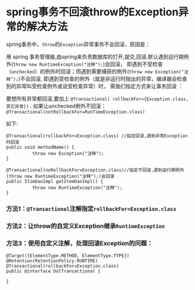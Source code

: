 # spring事务不回滚throw的Exception异常的解决方法


spring事务中，`throw`的`Exception`异常事务不会回滚，原因是：

用 spring 事务管理器,由spring来负责数据库的打开,提交,回滚.默认遇到运行期例外(`throw new RuntimeException("注释");`)会回滚，
即遇到不受检查（`unchecked`）的例外时回滚；而遇到需要捕获的例外(`throw new Exception("注释");`)不会回滚,
即遇到受检查的例外（就是非运行时抛出的异常，编译器会检查到的异常叫受检查例外或说受检查异常）时，
需我们指定方式来让事务回滚 ：

要想所有异常都回滚,要加上 `@Transactional( rollbackFor={Exception.class,其它异常})` .
如果让unchecked例外不回滚： `@Transactional(notRollbackFor=RunTimeException.class)`

如下: 

```
@Transactional(rollbackFor=Exception.class) //指定回滚,遇到异常Exception时回滚
public void methodName() {
          throw new Exception("注释");
}

@Transactional(noRollbackFor=Exception.class)//指定不回滚,遇到运行期例外(throw new RuntimeException("注释");)会回滚
public ItimDaoImpl getItemDaoImpl() {
          throw new RuntimeException("注释");
}
```

### 方法1：`@Transactional`注解指定`rollbackFor=Exception.class`

### 方法2：让throw的自定义Exception继承`RuntimeException`

### 方法3：使用自定义注解，处理回滚Exception的问题：

```
@Target({ElementType.METHOD, ElementType.TYPE})
@Retention(RetentionPolicy.RUNTIME)
@Transactional(rollbackFor=Exception.class)
public @interface DolTransactional {

}
```






